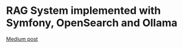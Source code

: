 # RAG System implemented with Symfony, OpenSearch and Ollama
[Medium post](https://medium.com/@stefan-poeltl/enhanced-ai-rag-system-with-php-766855f08dcf)